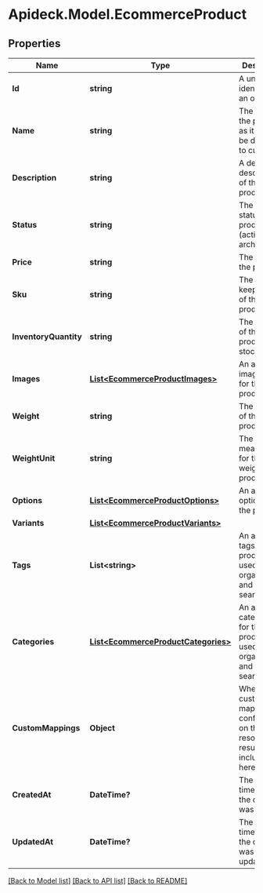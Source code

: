 # Apideck.Model.EcommerceProduct

## Properties

Name | Type | Description | Notes
------------ | ------------- | ------------- | -------------
**Id** | **string** | A unique identifier for an object. | [readonly] 
**Name** | **string** | The name of the product as it should be displayed to customers. | [optional] 
**Description** | **string** | A detailed description of the product. | [optional] 
**Status** | **string** | The current status of the product (active or archived). | [optional] 
**Price** | **string** | The price of the product. | [optional] 
**Sku** | **string** | The stock keeping unit of the product. | [optional] 
**InventoryQuantity** | **string** | The quantity of the product in stock. | [optional] 
**Images** | [**List&lt;EcommerceProductImages&gt;**](EcommerceProductImages.md) | An array of image URLs for the product. | [optional] 
**Weight** | **string** | The weight of the product. | [optional] 
**WeightUnit** | **string** | The unit of measurement for the weight of the product. | [optional] 
**Options** | [**List&lt;EcommerceProductOptions&gt;**](EcommerceProductOptions.md) | An array of options for the product. | [optional] 
**Variants** | [**List&lt;EcommerceProductVariants&gt;**](EcommerceProductVariants.md) |  | [optional] 
**Tags** | **List&lt;string&gt;** | An array of tags for the product, used for organization and searching. | [optional] 
**Categories** | [**List&lt;EcommerceProductCategories&gt;**](EcommerceProductCategories.md) | An array of categories for the product, used for organization and searching. | [optional] 
**CustomMappings** | **Object** | When custom mappings are configured on the resource, the result is included here. | [optional] [readonly] 
**CreatedAt** | **DateTime?** | The date and time when the object was created. | [optional] [readonly] 
**UpdatedAt** | **DateTime?** | The date and time when the object was last updated. | [optional] [readonly] 

[[Back to Model list]](../README.md#documentation-for-models) [[Back to API list]](../README.md#documentation-for-api-endpoints) [[Back to README]](../README.md)

